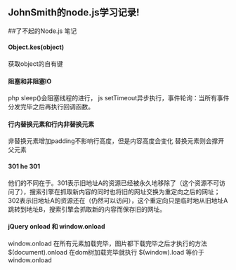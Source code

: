 ## JohnSmith的node.js学习记录!
##了不起的Node.js 笔记

#### Object.kes(object) 
获取object的自有键

#### 阻塞和非阻塞IO
php sleep()会阻塞线程的进行， js setTimeout异步执行，事件轮询：当所有事件分发完毕之后再执行回调函数。


#### 行内替换元素和行内非替换元素
非替换元素增加padding不影响行高度，但是内容高度会变化
替换元素则会撑开父元素


#### 301 he 301

他们的不同在于。301表示旧地址A的资源已经被永久地移除了（这个资源不可访问了），搜索引擎在抓取新内容的同时也将旧的网址交换为重定向之后的网址；
302表示旧地址A的资源还在（仍然可以访问），这个重定向只是临时地从旧地址A跳转到地址B，搜索引擎会抓取新的内容而保存旧的网址。  


#### jQuery onload 和 window.onload
window.onload 在所有元素加载完毕，图片都下载完毕之后才执行的方法
$(document).onload 在dom树加载完毕就执行
$(window).load 等价于 window.onload